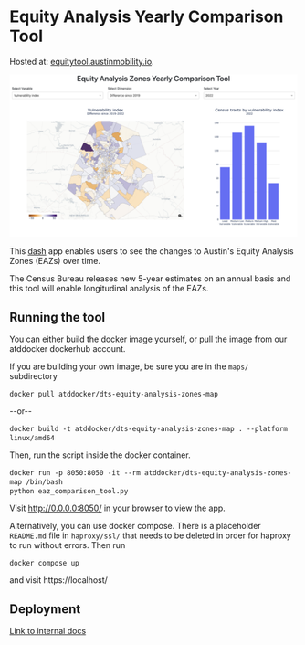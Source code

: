 # Equity Analysis Yearly Comparison Tool

Hosted at: [equitytool.austinmobility.io](https://equitytool.austinmobility.io/).

![eaz tool example image](../docs/imgs/eaz_tool.png)

This [dash](https://dash.plotly.com/) app enables users to see the changes to Austin's Equity Analysis Zones (EAZs) over time.

The Census Bureau releases new 5-year estimates on an annual basis and this tool will enable longitudinal analysis of
the EAZs.

## Running the tool

You can either build the docker image yourself, or pull the image from our atddocker dockerhub account.

If you are building your own image, be sure you are in the `maps/` subdirectory  
```
docker pull atddocker/dts-equity-analysis-zones-map
```

--or--

```
docker build -t atddocker/dts-equity-analysis-zones-map . --platform linux/amd64
```

Then, run the script inside the docker container.

```
docker run -p 8050:8050 -it --rm atddocker/dts-equity-analysis-zones-map /bin/bash
python eaz_comparison_tool.py
```

Visit http://0.0.0.0:8050/ in your browser to view the app.


Alternatively, you can use docker compose. There is a placeholder `README.md` file in `haproxy/ssl/` that needs to be deleted in order for haproxy to run without errors. Then run

```
docker compose up

```

and visit https://localhost/

## Deployment

[Link to internal docs](https://app.gitbook.com/o/-LzDQOVGhTudbKRDGpUA/s/-M4Ul-hSBiM-3KkOynqS/equity-analysis-zone-tool)
